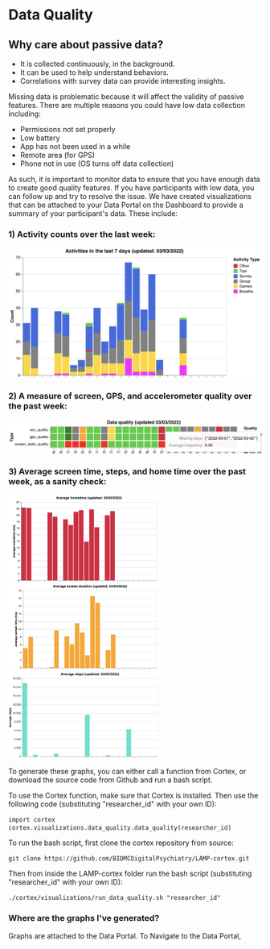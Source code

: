 # Data Quality

## Why care about passive data?

- It is collected continuously, in the background.
- It can be used to help understand behaviors.
- Correlations with survey data can provide interesting insights. 

Missing data is problematic because it will affect the validity of passive features. There are multiple reasons you could have low data collection including:
- Permissions not set properly
- Low battery
- App has not been used in a while
- Remote area (for GPS)
- Phone not in use (OS turns off data collection)

As such, it is important to monitor data to ensure that you have enough data to create good quality features. If you have participants with low data, you can follow up and try to resolve the issue. We have created visualizations that can be attached to your Data Portal on the Dashboard to provide a summary of your participant's data. These include:

### 1) Activity counts over the last week:

<img src="../assets/activities_qual_viz.png" width="700"/>

### 2) A measure of screen, GPS, and accelerometer quality over the past week:

<img src="../assets/tags_qual_viz.png" width="900"/>

### 3) Average screen time, steps, and home time over the past week, as a sanity check:

<img src="../assets/hometime_qual_viz.png" width="300"/> <img src="../assets/screen_dur_qual_viz.png" width="300"/> <img src="../assets/steps_qual_viz.png" width="300"/> 

To generate these graphs, you can either call a function from Cortex, or download the source code from Github and run a bash script.

To use the Cortex function, make sure that Cortex is installed. Then use the following code (substituting "researcher_id" with your own ID):
```
import cortex
cortex.visualizations.data_quality.data_quality(researcher_id)
```

To run the bash script, first clone the cortex repository from source:
```
git clone https://github.com/BIDMCDigitalPsychiatry/LAMP-cortex.git
```
Then from inside the LAMP-cortex folder run the bash script (substituting "researcher_id" with your own ID):
```
./cortex/visualizations/run_data_quality.sh "researcher_id"
```

### Where are the graphs I've generated?
Graphs are attached to the Data Portal. To Navigate to the Data Portal, 
